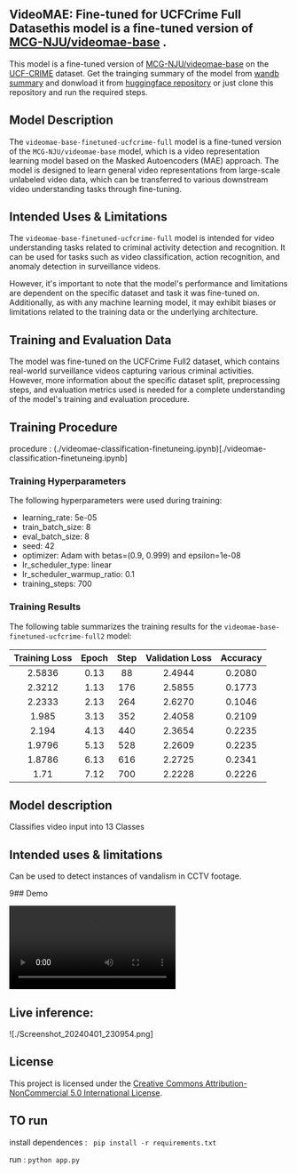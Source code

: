 ## VideoMAE: Fine-tuned for UCFCrime Full Datasethis model is a fine-tuned version of [MCG-NJU/videomae-base](https://huggingface.co/MCG-NJU/videomae-base) .

This model is a fine-tuned version of [MCG-NJU/videomae-base](https://huggingface.co/MCG-NJU/videomae-base) on the [UCF-CRIME](https://paperswithcode.com/dataset/ucf-crime) dataset.
Get the trainging summary of the model from [wandb summary](https://wandb.ai/dumbal/huggingface/runs/3xelrisz) and donwload it from [huggingface repository](https://huggingface.co/archit11/videomae-base-finetuned-ucfcrime-full) or just clone this repository and run the required steps.



## Model Description

The `videomae-base-finetuned-ucfcrime-full` model is a fine-tuned version of the `MCG-NJU/videomae-base` model, which is a video representation learning model based on the Masked Autoencoders (MAE) approach. The model is designed to learn general video representations from large-scale unlabeled video data, which can be transferred to various downstream video understanding tasks through fine-tuning.

## Intended Uses & Limitations

The `videomae-base-finetuned-ucfcrime-full` model is intended for video understanding tasks related to criminal activity detection and recognition. It can be used for tasks such as video classification, action recognition, and anomaly detection in surveillance videos.

However, it's important to note that the model's performance and limitations are dependent on the specific dataset and task it was fine-tuned on. Additionally, as with any machine learning model, it may exhibit biases or limitations related to the training data or the underlying architecture.

## Training and Evaluation Data

The model was fine-tuned on the UCFCrime Full2 dataset, which contains real-world surveillance videos capturing various criminal activities. However, more information about the specific dataset split, preprocessing steps, and evaluation metrics used is needed for a complete understanding of the model's training and evaluation procedure.

## Training Procedure
procedure : (./videomae-classification-finetuneing.ipynb)[./videomae-classification-finetuneing.ipynb]
### Training Hyperparameters

The following hyperparameters were used during training:

- learning_rate: 5e-05
- train_batch_size: 8
- eval_batch_size: 8
- seed: 42
- optimizer: Adam with betas=(0.9, 0.999) and epsilon=1e-08
- lr_scheduler_type: linear
- lr_scheduler_warmup_ratio: 0.1
- training_steps: 700

### Training Results

The following table summarizes the training results for the `videomae-base-finetuned-ucfcrime-full2` model:

| Training Loss | Epoch | Step | Validation Loss | Accuracy |
|:-------------:|:-----:|:----:|:---------------:|:--------:|
| 2.5836 | 0.13 | 88 | 2.4944 | 0.2080 |
| 2.3212 | 1.13 | 176 | 2.5855 | 0.1773 |
| 2.2333 | 2.13 | 264 | 2.6270 | 0.1046 |
| 1.985 | 3.13 | 352 | 2.4058 | 0.2109 |
| 2.194 | 4.13 | 440 | 2.3654 | 0.2235 |
| 1.9796 | 5.13 | 528 | 2.2609 | 0.2235 |
| 1.8786 | 6.13 | 616 | 2.2725 | 0.2341 |
| 1.71 | 7.12 | 700 | 2.2228 | 0.2226 |


## Model description

Classifies video input into 13 Classes

## Intended uses & limitations

Can be used to detect instances of vandalism in CCTV footage.


9## Demo

![Video Demo](./media/demo_vid.mp4)


## Live inference:

![./Screenshot_20240401_230954.png]

## License


This project is licensed under the [Creative Commons Attribution-NonCommercial 5.0 International License](https://creativecommons.org/licenses/by-nc/4.0/).


## TO run 
 install dependences :
`` pip install -r requirements.txt``

 run :
```python app.py```


